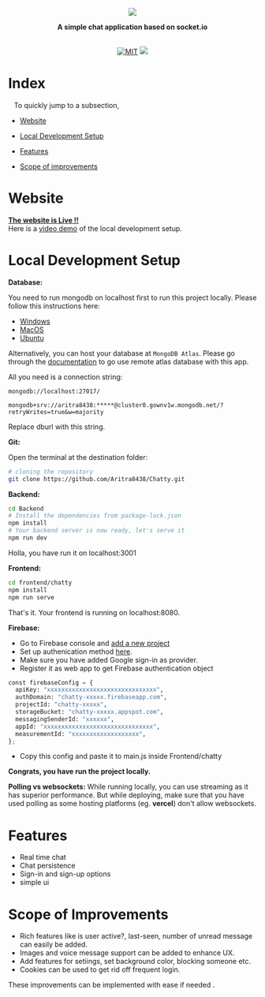 <p align="center">
    <img src="https://github.com/user-attachments/assets/404224db-654e-49bc-bbf6-056447120f57">    
</p>
<p align="center"><b>A simple chat application based on socket.io</b></p>
<p align="center">
  <br>
  <a href="https://github.com/Aritra8438/Demo_E-commerce_Site/tree/master"><img src="https://img.shields.io/badge/LICENSE-MIT-green" alt="MIT" /></a>    
  <a href="#">
    <img src="https://badges.frapsoft.com/os/v1/open-source.png?v=103">
  </a>
</p>


# Index <br>
&nbsp;&nbsp;&nbsp;To quickly jump to a subsection, 
* [Website](https://github.com/Aritra8438/Chatty/tree/main#website-the-website-is-live)             
                
* [Local Development Setup](https://github.com/Aritra8438/Chatty/tree/main#local-development-setup)                
                
* [Features](https://github.com/Aritra8438/Chatty/tree/main#features)                
                
* [Scope of improvements](https://github.com/Aritra8438/Chatty/tree/main#scope-of-improvements)

# Website <br>
<a href="https://aritra8438.github.io/Chatty/"><strong>The website is Live !!</strong></a>
<br>
Here is a [video demo](https://www.youtube.com/watch?v=Ex2_z9XPSmE) of the local development setup.

 
# Local Development Setup

**Database:**

You need to run mongodb on localhost first to run this project locally.
Please follow this instructions here: 
- [Windows](https://stackoverflow.com/questions/20796714/how-do-i-start-mongo-db-from-windows)
- [MacOS](https://kb.objectrocket.com/mongo-db/start-mongodb-mac-how-to-start-mongodb-on-a-mac-438)
- [Ubuntu](https://www.mongodb.com/docs/manual/tutorial/install-mongodb-on-ubuntu/)

Alternatively, you can host your database at `MongoDB Atlas`.
Please go through the [documentation](https://www.mongodb.com/docs/atlas/app-services/apps/) to go use remote atlas database with this app.

All you need is a connection string:

`mongodb://localhost:27017/`

`mongodb+srv://aritra8438:*****@cluster0.gownv1w.mongodb.net/?retryWrites=true&w=majority`

Replace dburl with this string.

**Git:**

Open the terminal at the destination folder:
```bash
# cloning the repository
git clone https://github.com/Aritra8438/Chatty.git
```

**Backend:**
```bash
cd Backend
# Install the dependencies from package-lock.json
npm install 
# Your backend server is now ready, let's serve it
npm run dev
```

Holla, you have run it on localhost:3001
 
 **Frontend:**
 
 ```bash
 cd frontend/chatty
 npm install
 npm run serve
 ```
 That's it. Your frontend is running on localhost:8080. 
 
 **Firebase:**
 
 - Go to Firebase console and [add a new project](https://console.firebase.google.com/u/0/) 
 - Set up authenication method [here](https://console.firebase.google.com/u/0/project/chatty-52aa7/authentication/providers).
 - Make sure you have added Google sign-in as provider.
 - Register it as web app to get Firebase authentication object  

```python
const firebaseConfig = {
  apiKey: "xxxxxxxxxxxxxxxxxxxxxxxxxxxxxxx",
  authDomain: "chatty-xxxxx.firebaseapp.com",
  projectId: "chatty-xxxxx",
  storageBucket: "chatty-xxxxx.appspot.com",
  messagingSenderId: "xxxxxx",
  appId: "xxxxxxxxxxxxxxxxxxxxxxxxxxxxxxx",
  measurementId: "xxxxxxxxxxxxxxxxxxx",
};
```

- Copy this config and paste it to main.js inside Frontend/chatty


**Congrats, you have run the project locally.**

**Polling vs websockets:**
While running locally, you can use streaming as it has superior performance.
But while deploying, make sure that you have used polling as some hosting platforms (eg. **vercel**) don't allow websockets.
 

# Features

- Real time chat
- Chat persistence
- Sign-in and sign-up options
- simple ui


# Scope of Improvements

- Rich features like is user active?, last-seen, number of unread message can easily be added.
- Images and voice message support can be added to enhance UX.
- Add features for setiings, set background color, blocking someone etc.
- Cookies can be used to get rid off frequent login.

These improvements can be implemented with ease if needed .


 
 
 
